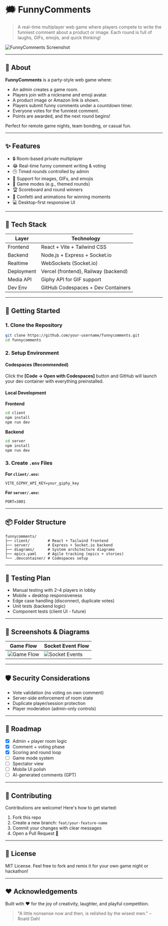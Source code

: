 
# 🗯️ FunnyComments

> A real-time multiplayer web game where players compete to write the funniest comment about a product or image. Each round is full of laughs, GIFs, emojis, and quick thinking!

![FunnyComments Screenshot](https://via.placeholder.com/800x300.png?text=FunnyComments+Gameplay+Preview)

---

## 🎯 About

**FunnyComments** is a party-style web game where:
- An admin creates a game room.
- Players join with a nickname and emoji avatar.
- A product image or Amazon link is shown.
- Players submit funny comments under a countdown timer.
- Everyone votes for the funniest comment.
- Points are awarded, and the next round begins!

Perfect for remote game nights, team bonding, or casual fun.

---

## ✨ Features

- 🔒 Room-based private multiplayer
- 😂 Real-time funny comment writing & voting
- 🕒 Timed rounds controlled by admin
- 📸 Support for images, GIFs, and emojis
- 🧠 Game modes (e.g., themed rounds)
- 🏆 Scoreboard and round winners
- 🎉 Confetti and animations for winning moments
- 💻 Desktop-first responsive UI

---

## 🧰 Tech Stack

| Layer      | Technology                          |
|------------|--------------------------------------|
| Frontend   | React + Vite + Tailwind CSS          |
| Backend    | Node.js + Express + Socket.io        |
| Realtime   | WebSockets (Socket.io)               |
| Deployment | Vercel (frontend), Railway (backend) |
| Media API  | Giphy API for GIF support            |
| Dev Env    | GitHub Codespaces + Dev Containers   |

---

## 🚀 Getting Started

### 1. Clone the Repository

```bash
git clone https://github.com/your-username/funnycomments.git
cd funnycomments
```

### 2. Setup Environment

#### Codespaces (Recommended)
Click the **[Code → Open with Codespaces]** button and GitHub will launch your dev container with everything preinstalled.

#### Local Development

**Frontend**
```bash
cd client
npm install
npm run dev
```

**Backend**
```bash
cd server
npm install
npm run dev
```

### 3. Create `.env` Files

**For `client/.env`:**
```env
VITE_GIPHY_API_KEY=your_giphy_key
```

**For `server/.env`:**
```env
PORT=3001
```

---

## 📦 Folder Structure

```
funnycomments/
├── client/        # React + Tailwind frontend
├── server/        # Express + Socket.io backend
├── diagrams/      # System architecture diagrams
├── epics.yaml     # Agile tracking (epics + stories)
└── .devcontainer/ # Codespaces setup
```

---

## 🧪 Testing Plan

- Manual testing with 2–4 players in lobby
- Mobile + desktop responsiveness
- Edge case handling (disconnect, duplicate votes)
- Unit tests (backend logic)
- Component tests (client UI - future)

---

## 📸 Screenshots & Diagrams

| Game Flow | Socket Event Flow |
|-----------|-------------------|
| ![Game Flow](diagrams/game_flow_diagram.png) | ![Socket Events](diagrams/socket_flow_diagram.png) |

---

## 🛡 Security Considerations

- Vote validation (no voting on own comment)
- Server-side enforcement of room state
- Duplicate player/session protection
- Player moderation (admin-only controls)

---

## 🧱 Roadmap

- [x] Admin + player room logic
- [x] Comment + voting phase
- [x] Scoring and round loop
- [ ] Game mode system
- [ ] Spectator view
- [ ] Mobile UI polish
- [ ] AI-generated comments (GPT)

---

## 👥 Contributing

Contributions are welcome! Here's how to get started:
1. Fork this repo
2. Create a new branch: `feat/your-feature-name`
3. Commit your changes with clear messages
4. Open a Pull Request 🙌

---

## 📄 License

MIT License. Feel free to fork and remix it for your own game night or hackathon!

---

## ❤️ Acknowledgements

Built with ❤️ for the joy of creativity, laughter, and playful competition.

> "A little nonsense now and then, is relished by the wisest men." – Roald Dahl
